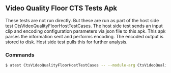 ## Video Quality Floor CTS Tests Apk
These tests are not run directly. But these are run as part of the host side test CtsVideoQualityFloorHostTestCases. The host side test sends an input clip and encoding configuration parameters via json file to this apk. This apk parses the information sent and performs encoding. The encoded output is stored to disk. Host side test pulls this for further analysis.

### Commands
```sh
$ atest CtsVideoQualityFloorHostTestCases -- --module-arg CtsVideoQualityFloorHostTestCases:instrumentation-arg:conf-json:=test.json
```
